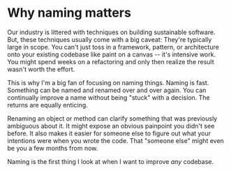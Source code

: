 # Why naming matters

Our industry is littered with techniques on building sustainable software. But, these techniques usually come with a big caveat: They're typically large in scope. You can't just toss in a framework, pattern, or architecture onto your existing codebase like paint on a canvas -- it's intensive work. You might spend weeks on a refactoring and only then realize the result wasn't worth the effort.

This is why I'm a big fan of focusing on naming things. Naming is fast. Something can be named and renamed over and over again. You can continually improve a name without being "stuck" with a decision. The returns are equally enticing.

Renaming an object or method can clarify something that was previously ambiguous about it. It might expose an obvious painpoint you didn't see before. It also makes it easier for someone else to figure out what your intentions were when you wrote the code. That "someone else" might even be you a few months from now.

Naming is the first thing I look at when I want to improve _any_ codebase.
